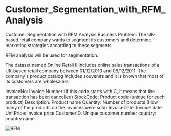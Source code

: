 # Customer_Segmentation_with_RFM_Analysis
Customer Segmentation with RFM Analysis
Business Problem:
The UK-based retail company wants to segment its customers and determine marketing strategies according to these segments.

RFM analysis will be used for segmentation.

The dataset named Online Retail II includes online sales transactions of a UK-based retail company between 01/12/2010 and 09/12/2011. The company's product catalog includes souvenirs and it is known that most of its customers are wholesalers.

InvoiceNo: Invoice Number (If this code starts with C, it means that the transaction has been cancelled)
StockCode: Product code (unique for each product)
Description: Product name
Quantity: Number of products (How many of the products on the invoices were sold)
InvoiceDate: Invoice date
UnitPrice: Invoice price
CustomerID: Unique customer number
country: country name


![RFM](https://user-images.githubusercontent.com/105719079/177148118-37b6bfd4-11f8-4030-b25d-a52f3622658a.png)

